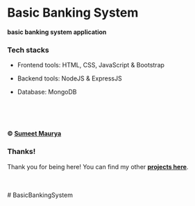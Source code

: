 # Basic Banking System

**basic banking system application**


### Tech stacks

- Frontend tools: HTML, CSS, JavaScript & Bootstrap

- Backend tools: NodeJS & ExpressJS 

- Database: MongoDB

<br><br><br>

**&copy; [Sumeet Maurya](https://github.com/SumeetMaurya/)**

### Thanks!

Thank you for being here! You can find my other **[projects here](https://github.com/SumeetMaurya/)**.

<br><br>
#   B a s i c B a n k i n g S y s t e m  
 